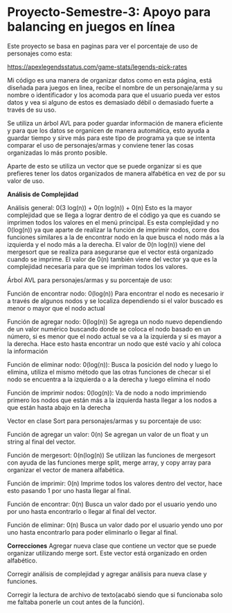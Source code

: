 # Proyecto-Semestre-3: Apoyo para balancing en juegos en línea

Este proyecto se basa en paginas para ver el porcentaje de uso de personajes como esta:

https://apexlegendsstatus.com/game-stats/legends-pick-rates

Mi código es una manera de organizar datos como en esta página, está diseñada para juegos en linea, recibe el nombre de un personaje/arma y su nombre o identificador y los acomoda para que el usuario pueda ver estos datos y vea si alguno de estos es demasiado débil o demasiado fuerte a través de su uso.

Se utiliza un árbol AVL para poder guardar información de manera eficiente y para que los datos se organicen de manera automática, esto ayuda a guardar tiempo y sirve más para este tipo de programa ya que se intenta comparar el uso de personajes/armas y conviene tener las cosas organizadas lo más pronto posible.

Aparte de esto se utiliza un vector que se puede organizar si es que prefieres tener los datos organizados de manera alfabética en vez de por su valor de uso.

**Análisis de Complejidad**

Análisis general: 0(3 log(n)) + 0(n log(n)) + 0(n) Esto es la mayor complejidad que se llega a lograr dentro de el código ya que es cuando se imprimen todos los valores en el menú principal. Es esta complejidad y no 0(log(n)) ya que aparte de realizar la función de imprimir nodos, corre dos funciones similares a la de encontrar nodo en la que busca el nodo más a la izquierda y el nodo más a la derecha. El valor de 0(n log(n)) viene del mergesort que se realiza para asegurarse que el vector está organizado cuando se imprime. El valor de 0(n) también viene del vector ya que es la complejidad necesaria para que se impriman todos los valores.

Árbol AVL para personajes/armas y su porcentaje de uso:

Función de encontrar nodo: 0(log(n)) Para encontrar el nodo es necesario ir a través de algunos nodos y se localiza dependiendo si el valor buscado es menor o mayor que el nodo actual

Función de agregar nodo: 0(log(n)) Se agrega un nodo nuevo dependiendo de un valor numérico buscando donde se coloca el nodo basado en un número, si es menor que el nodo actual se va a la izquierda y si es mayor a la derecha. Hace esto hasta encontrar un nodo que esté vacío y ahí coloca la información

Función de eliminar nodo: 0(log(n)): Busca la posición del nodo y luego lo elimina, utiliza el mismo método que las otras funciones de checar si el nodo se encuentra a la izquierda o a la derecha y luego elimina el nodo

Función de imprimir nodos: 0(log(n)): Va de nodo a nodo imprimiendo primero los nodos que están más a la izquierda hasta llegar a los nodos a que están hasta abajo en la derecha


Vector en clase Sort para personajes/armas y su porcentaje de uso:

Función de agregar un valor: 0(n) Se agregan un valor de un float y un string al final del vector.

Función de mergesort: 0(n(log(n)) Se utilizan las funciones de mergesort con ayuda de las funciones merge split, merge array, y copy array para organizar el vector de manera alfabética.

Función de imprimir: 0(n) Imprime todos los valores dentro del vector, hace esto pasando 1 por uno hasta llegar al final.

Función de encontrar: 0(n) Busca un valor dado por el usuario yendo uno por uno hasta encontrarlo o llegar al final del vector.

Función de eliminar: 0(n) Busca un valor dado por el usuario yendo uno por uno hasta encontrarlo para poder eliminarlo o llegar al final.

**Correcciones**
Agregar nueva clase que contiene un vector que se puede organizar utilizando merge sort. Este vector está organizado en orden alfabético.

Corregir análisis de complejidad y agregar análisis para nueva clase y funciones.

Corregir la lectura de archivo de texto(acabó siendo que si funcionaba solo me faltaba ponerle un cout antes de la función).

